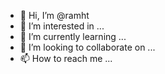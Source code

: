 - 👋 Hi, I’m @ramht
- 👀 I’m interested in ...
- 🌱 I’m currently learning ...
- 💞️ I’m looking to collaborate on ...
- 📫 How to reach me ...

<!---
ramht/ramht is a ✨ special ✨ repository because its `README.md` (this file) appears on your GitHub profile.
You can click the Preview link to take a look at your changes.
--->
